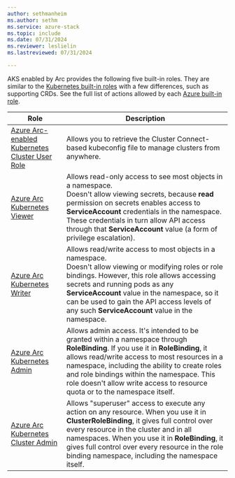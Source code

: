 ```yaml
---
author: sethmanheim
ms.author: sethm
ms.service: azure-stack
ms.topic: include
ms.date: 07/31/2024
ms.reviewer: leslielin
ms.lastreviewed: 07/31/2024

---
```


AKS enabled by Arc provides the following five built-in roles. They are similar to the [Kubernetes built-in roles](https://kubernetes.io/docs/reference/access-authn-authz/rbac/#user-facing-roles) with a few differences, such as supporting CRDs. See the full list of actions allowed by each [Azure built-in role](/azure/role-based-access-control/built-in-roles).

| Role                                                     | Description                                              |
| ------------------------------------------------------------ | ------------------------------------------------------------ |
| [Azure Arc-enabled Kubernetes Cluster User Role](/azure/role-based-access-control/built-in-roles/containers#azure-arc-enabled-kubernetes-cluster-user-role) | Allows you to retrieve the Cluster Connect-based kubeconfig file to manage clusters from anywhere. |
| [Azure Arc Kubernetes Viewer](/azure/role-based-access-control/built-in-roles/containers#azure-arc-kubernetes-viewer) | Allows read-only access to see most objects in a namespace. <br /> Doesn't allow viewing secrets, because **read** permission on secrets enables access to **ServiceAccount** credentials in the namespace. These credentials in turn allow API access through that **ServiceAccount** value (a form of privilege escalation). |
| [Azure Arc Kubernetes Writer](/azure/role-based-access-control/built-in-roles/containers#azure-arc-kubernetes-writer) | Allows read/write access to most objects in a namespace. <br />Doesn't allow viewing or modifying roles or role bindings. However, this role allows accessing secrets and running pods as any **ServiceAccount** value in the namespace, so it can be used to gain the API access levels of any such **ServiceAccount** value in the namespace. |
| [Azure Arc Kubernetes Admin](/azure/role-based-access-control/built-in-roles/containers#azure-arc-kubernetes-admin) | Allows admin access. It's intended to be granted within a namespace through **RoleBinding**. If you use it in **RoleBinding**, it allows read/write access to most resources in a namespace, including the ability to create roles and role bindings within the namespace. This role doesn't allow write access to resource quota or to the namespace itself. |
| [Azure Arc Kubernetes Cluster Admin](/azure/role-based-access-control/built-in-roles/containers#azure-arc-kubernetes-cluster-admin) | Allows "superuser" access to execute any action on any resource. When you use it in **ClusterRoleBinding**, it gives full control over every resource in the cluster and in all namespaces. When you use it in **RoleBinding**, it gives full control over every resource in the role binding namespace, including the namespace itself.|
